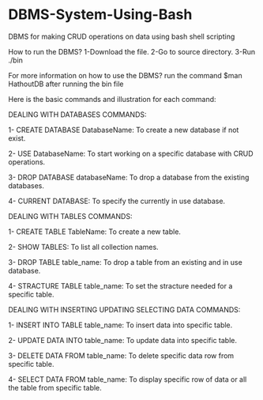 # DBMS-System-Using-Bash
DBMS for making CRUD operations on data using bash shell scripting

How to run the DBMS?
1-Download the file.
2-Go to source directory.
3-Run ./bin


For more information on how to use the DBMS?
run the command $man HathoutDB after running the bin file



Here is the basic commands and illustration for each command:

DEALING WITH DATABASES COMMANDS:

1- CREATE DATABASE DatabaseName: To create a new database if not exist.

2- USE DatabaseName: To start working on a specific database with CRUD operations.

3- DROP DATABASE databaseName: To drop a database from the existing databases.

4- CURRENT DATABASE: To specify the currently in use database.


DEALING WITH TABLES COMMANDS:

1- CREATE TABLE TableName: To create a new table.

2- SHOW TABLES: To list all collection names.

3- DROP TABLE table_name: To drop a table from an existing and in use database.

4- STRACTURE TABLE table_name: To set the stracture needed for a specific table.



DEALING WITH INSERTING UPDATING SELECTING DATA COMMANDS:

1- INSERT INTO TABLE table_name: To insert data into specific table.

2- UPDATE DATA INTO table_name: To update data into specific table.

3- DELETE DATA FROM table_name: To delete specific data row from specific table.

4- SELECT DATA FROM table_name: To display specific row of data or all the table from specific table.


